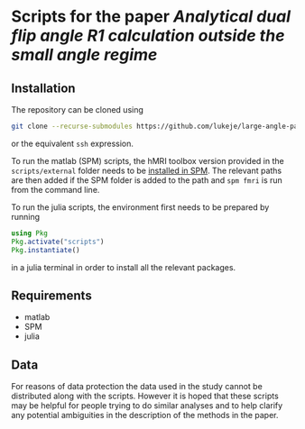 # Scripts for the paper *Analytical dual flip angle R1 calculation outside the small angle regime*

## Installation
The repository can be cloned using
```bash
git clone --recurse-submodules https://github.com/lukeje/large-angle-paper-scripts.git
```
or the equivalent `ssh` expression.

To run the matlab (SPM) scripts, the hMRI toolbox version provided in the `scripts/external` folder needs to be [installed in SPM](https://github.com/hMRI-group/hMRI-toolbox/wiki/GetStarted#install-the-toolbox).
The relevant paths are then added if the SPM folder is added to the path and `spm fmri` is run from the command line.

To run the julia scripts, the environment first needs to be prepared by running
```julia
using Pkg
Pkg.activate("scripts")
Pkg.instantiate()
```
in a julia terminal in order to install all the relevant packages.

## Requirements
- matlab
- SPM
- julia

## Data
For reasons of data protection the data used in the study cannot be distributed along with the scripts.
However it is hoped that these scripts may be helpful for people trying to do similar analyses and to help clarify any potential ambiguities in the description of the methods in the paper.
